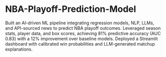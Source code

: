 # NBA-Playoff-Prediction-Model
Built an AI-driven ML pipeline integrating regression models, NLP, LLMs, and API-sourced news to predict NBA playoff outcomes. Leveraged season stats, player data, and box scores, achieving 81% predictive accuracy (AUC 0.83) with a 12% improvement over baseline models. Deployed a Streamlit dashboard with calibrated win probabilities and LLM-generated matchup explanations.
